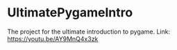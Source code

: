 # UltimatePygameIntro
The project for the ultimate introduction to pygame. Link: https://youtu.be/AY9MnQ4x3zk
